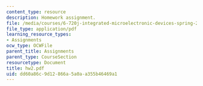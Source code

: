 ```yaml
---
content_type: resource
description: Homework assignment.
file: /media/courses/6-720j-integrated-microelectronic-devices-spring-2007/dd60a86c9d12866a5a0aa355b46469a1_hw2.pdf
file_type: application/pdf
learning_resource_types:
- Assignments
ocw_type: OCWFile
parent_title: Assignments
parent_type: CourseSection
resourcetype: Document
title: hw2.pdf
uid: dd60a86c-9d12-866a-5a0a-a355b46469a1
---
```

